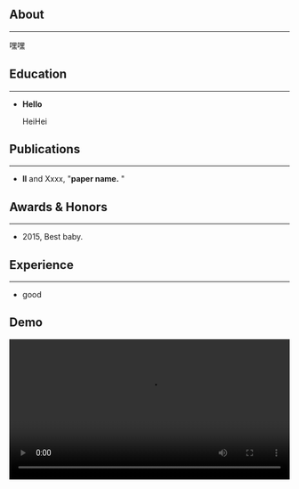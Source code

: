## About
---
嘿嘿

## Education

---


* **Hello**

  HeiHei

## Publications

---

* **ll** and Xxxx, "**paper name.** "



## Awards & Honors
------

- 2015, Best baby.

##  Experience
------

- good

## Demo

<video src="http://qiniu.swarma.org/newUser.mp4" controls="controls" width="100%" height="auto"/>


#### [[中文版]](./index_cn.html)

